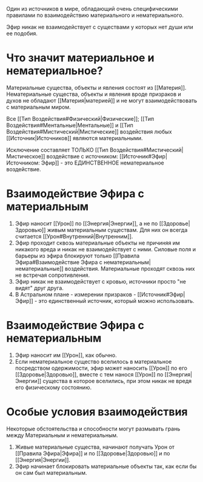 Один из источников в мире, обладающий очень специфическими правилами по взаимодействию материального и нематериального. 

Эфир никак не взаимодействует с существами у которых нет души или ее подобия. 

# Что значит материальное и нематериальное?

Материальные существа, объекты и явления состоят из [[Материя]]. Нематериальные существа, объекты и явления вроде призраков и духов не обладают [[Материя|материей]] и не могут взаимодействовать с материальным миром. 

Все [[Тип Воздействия#Физический|Физические]]; [[Тип Воздействия#Ментальные|Ментальные]] и [[Тип Воздействия#Мистический|Мистические]] воздействия любых [[Источник|Источников]] являются материальными. 

Исключение составляет ТОЛЬКО [[Тип Воздействия#Мистический|Мистическое]] воздействие с источником: [[Источник#Эфир|Источником: Эфир]] - это ЕДИНСТВЕННОЕ нематериальное воздействие. 

# Взаимодействие Эфира с материальным

1. Эфир наносит [[Урон]] по [[Энергия|Энергии]], а не по [[Здоровье|Здоровью]] живым материальным существам. Для них он всегда считается [[Урон#Внутренний|Внутренним]].
2. Эфир проходит сквозь материальные объекты не причиняя им никакого вреда и никак не взаимодействует с ними. Силовые поля и барьеры из эфира блокируют только [[Правила Эфира#Взаимодействие Эфира с нематериальным|нематериальные]] воздействия. Материальные проходят сквозь них не встречая сопротивления.
3. Эфир никак не взаимодействует с кровью, источники просто "не видят" друг друга. 
4. В Астральном плане - измерении призраков - [[Источник#Эфир|Эфир]] - это единственный источник, который можно использовать. 

# Взаимодействие Эфира с нематериальным

1. Эфир наносит им [[Урон]], как обычно. 
2. Если нематериальное существо вселилось в материальное посредством одержимости, эфир может наносить [[Урон]] по его [[Здоровье|Здоровью]], вместе с тем нанося [[Урон]] по [[Энергия|Энергии]] существа в которое вселились, при этом никак не вредя его физическому состоянию.

# Особые условия взаимодействия

Некоторые обстоятельства и способности могут размывать грань между Материальным и нематериальным.

1. Живые материальные существа, начинают получать Урон от [[Правила Эфира|Эфира]] и по [[Здоровье|Здоровью]] и по [[Энергия|Энергии]].
2. Эфир начинает блокировать материальные объекты так, как если бы он сам был материальным. 

